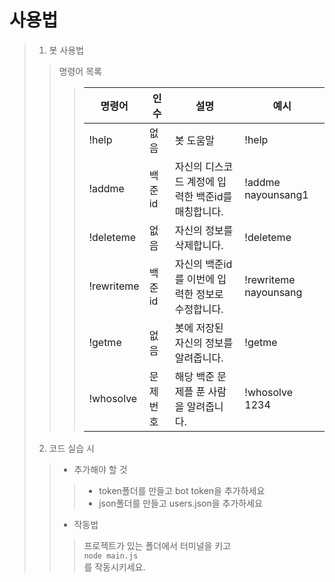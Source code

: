 # 사용법
> 1. 봇 사용법
> > 명령어 목록
> > > |명령어|인수|설명|예시|
> > > |---|---|---|---|
> > > |!help|없음|봇 도움말|!help|
> > > |!addme|백준id|자신의 디스코드 계정에 입력한 백준id를 매칭합니다.|!addme nayounsang1|
> > > |!deleteme|없음|자신의 정보를 삭제합니다.|!deleteme|
> > > |!rewriteme|백준id|자신의 백준id를 이번에 입력한 정보로 수정합니다.|!rewriteme nayounsang|
> > > |!getme|없음|봇에 저장된 자신의 정보를 알려줍니다.|!getme|
> > > |!whosolve|문제번호|해당 백준 문제플 푼 사람을 알려줍니다.|!whosolve 1234|
> 2. 코드 실습 시
> > - 추가해야 할 것
> > >+ token폴더를 만들고 bot token을 추가하세요
> > >+ json폴더를 만들고 users.json을 추가하세요
> > - 작동법
> > > 프로젝트가 있는 폴더에서 터미널을 키고  
> > > ```node main.js ```  
> > > 를 작동시키세요.  